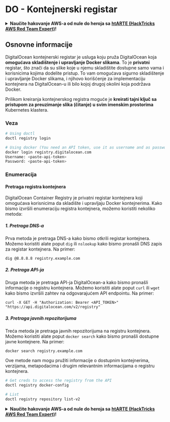 # DO - Kontejnerski registar

<details>

<summary><strong>Naučite hakovanje AWS-a od nule do heroja sa</strong> <a href="https://training.hacktricks.xyz/courses/arte"><strong>htARTE (HackTricks AWS Red Team Expert)</strong></a><strong>!</strong></summary>

Drugi načini podrške HackTricks-u:

* Ako želite da vidite **vašu kompaniju reklamiranu na HackTricks-u** ili **preuzmete HackTricks u PDF formatu** proverite [**PLANOVE ZA PRETPLATU**](https://github.com/sponsors/carlospolop)!
* Nabavite [**zvanični PEASS & HackTricks swag**](https://peass.creator-spring.com)
* Otkrijte [**The PEASS Family**](https://opensea.io/collection/the-peass-family), našu kolekciju ekskluzivnih [**NFT-ova**](https://opensea.io/collection/the-peass-family)
* **Pridružite se** 💬 [**Discord grupi**](https://discord.gg/hRep4RUj7f) ili [**telegram grupi**](https://t.me/peass) ili nas **pratite** na **Twitter-u** 🐦 [**@hacktricks_live**](https://twitter.com/hacktricks_live)**.**
* **Podelite svoje hakovanje trikove slanjem PR-ova na** [**HackTricks**](https://github.com/carlospolop/hacktricks) i [**HackTricks Cloud**](https://github.com/carlospolop/hacktricks-cloud) github repozitorijume.

</details>

## Osnovne informacije

DigitalOcean kontejnerski registar je usluga koju pruža DigitalOcean koja **omogućava skladištenje i upravljanje Docker slikama**. To je **privatni** registar, što znači da su slike koje u njemu skladištite dostupne samo vama i korisnicima kojima dodelite pristup. To vam omogućava sigurno skladištenje i upravljanje Docker slikama, i njihovo korišćenje za implementaciju kontejnera na DigitalOcean-u ili bilo kojoj drugoj okolini koja podržava Docker.

Prilikom kreiranja kontejnerskog registra moguće je **kreirati tajni ključ sa pristupom za preuzimanje slika (čitanje) u svim imenskim prostorima** Kubernetes klastera.

### Veza
```bash
# Using doctl
doctl registry login

# Using docker (You need an API token, use it as username and as password)
docker login registry.digitalocean.com
Username: <paste-api-token>
Password: <paste-api-token>
```
### Enumeracija

#### Pretraga registra kontejnera

DigitalOcean Container Registry je privatni registar kontejnera koji omogućava korisnicima da skladište i upravljaju Docker kontejnerima. Kako bismo izvršili enumeraciju registra kontejnera, možemo koristiti nekoliko metoda:

##### 1. Pretraga DNS-a

Prva metoda je pretraga DNS-a kako bismo otkrili registar kontejnera. Možemo koristiti alate poput `dig` ili `nslookup` kako bismo pronašli DNS zapis za registar kontejnera. Na primer:

```
dig @8.8.8.8 registry.example.com
```

##### 2. Pretraga API-ja

Druga metoda je pretraga API-ja DigitalOcean-a kako bismo pronašli informacije o registru kontejnera. Možemo koristiti alate poput `curl` ili `wget` kako bismo izvršili zahtev na odgovarajućem API endpointu. Na primer:

```
curl -X GET -H "Authorization: Bearer <API_TOKEN>" "https://api.digitalocean.com/v2/registry"
```

##### 3. Pretraga javnih repozitorijuma

Treća metoda je pretraga javnih repozitorijuma na registru kontejnera. Možemo koristiti alate poput `docker search` kako bismo pronašli dostupne javne kontejnere. Na primer:

```
docker search registry.example.com
```

Ove metode nam mogu pružiti informacije o dostupnim kontejnerima, verzijama, metapodacima i drugim relevantnim informacijama o registru kontejnera.
```bash
# Get creds to access the registry from the API
doctl registry docker-config

# List
doctl registry repository list-v2
```
<details>

<summary><strong>Naučite hakovanje AWS-a od nule do heroja sa</strong> <a href="https://training.hacktricks.xyz/courses/arte"><strong>htARTE (HackTricks AWS Red Team Expert)</strong></a><strong>!</strong></summary>

Drugi načini podrške HackTricks-u:

* Ako želite da vidite **vašu kompaniju reklamiranu na HackTricks-u** ili **preuzmete HackTricks u PDF formatu** proverite [**PLANOVE ZA PRETPLATU**](https://github.com/sponsors/carlospolop)!
* Nabavite [**zvanični PEASS & HackTricks swag**](https://peass.creator-spring.com)
* Otkrijte [**The PEASS Family**](https://opensea.io/collection/the-peass-family), našu kolekciju ekskluzivnih [**NFT-ova**](https://opensea.io/collection/the-peass-family)
* **Pridružite se** 💬 [**Discord grupi**](https://discord.gg/hRep4RUj7f) ili [**telegram grupi**](https://t.me/peass) ili nas **pratite** na **Twitter-u** 🐦 [**@hacktricks_live**](https://twitter.com/hacktricks_live)**.**
* **Podelite svoje hakovanje trikove slanjem PR-ova na** [**HackTricks**](https://github.com/carlospolop/hacktricks) i [**HackTricks Cloud**](https://github.com/carlospolop/hacktricks-cloud) github repozitorijume.

</details>
